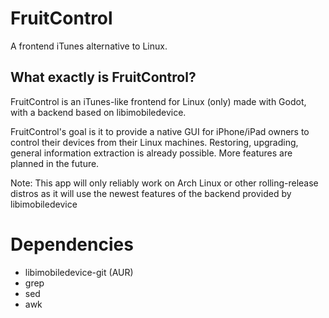 # FruitControl

A frontend iTunes alternative to Linux.

## What exactly is FruitControl?

FruitControl is an iTunes-like frontend for Linux (only) made with Godot, with a backend based on libimobiledevice.

FruitControl's goal is it to provide a native GUI for iPhone/iPad owners to control their devices from their Linux machines.
Restoring, upgrading, general information extraction is already possible. More features are planned in the future.

Note: This app will only reliably work on Arch Linux or other rolling-release distros as it will use the newest features of the backend provided by libimobiledevice

# Dependencies

- libimobiledevice-git (AUR)
- grep
- sed
- awk
